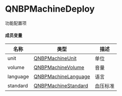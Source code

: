 # QNBPMachineDeploy

功能配置项

#### 成员变量

| 名称       | 类型                                                        | 描述   |
|----------|-----------------------------------------------------------|------|
| unit     | [QNBPMachineUnit](../Constant/QNBPMachineUnit.md)         | 单位   |
| volume   | [QNBPMachineVolume](../Constant/QNBPMachineVolume.md)     | 音量   |
| language | [QNBPMachineLanguage](../Constant/QNBPMachineLanguage.md) | 语言   |
| standard | [QNBPMachineStandard](../Constant/QNBPMachineStandard.md) | 血压标准 |
